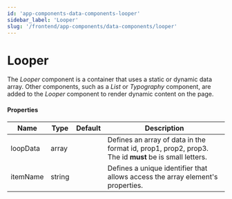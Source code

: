 ```yaml
---
id: 'app-components-data-components-looper'
sidebar_label: 'Looper'
slug: '/frontend/app-components/data-components/looper'
---
```


# Looper
The *Looper* component is a container that uses a static or dynamic data array. Other components, such as a *List* or *Typography* component, are added to the *Looper* component to render dynamic content on the page.

 #### Properties
<table>
<thead>
<tr><th>Name</th><th>Type</th><th>Default</th><th>Description</th></tr>
</thead>
<tbody>
<tr><td>loopData</td><td>array</td><td></td><td>Defines an array of data in the format id, prop1, prop2, prop3. The id <b>must</b> be is small letters.</td></tr>
<tr><td>itemName</td><td>string</td><td></td><td>Defines a unique identifier that allows access the array element's properties.</td></tr>
</tbody>
</table>